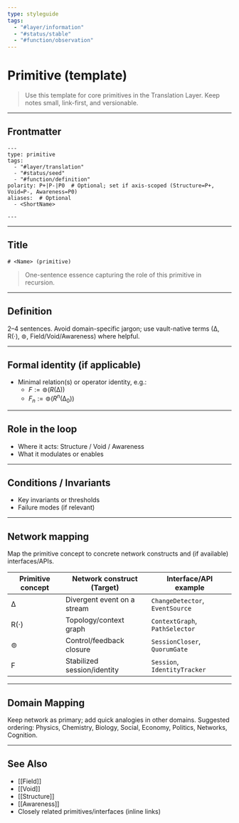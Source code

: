 ```yaml
---
type: styleguide
tags:
  - "#layer/information"
  - "#status/stable"
  - "#function/observation"
---
```


# Primitive (template)

> Use this template for core primitives in the Translation Layer. Keep notes small, link-first, and versionable.

---

## Frontmatter

```
---
type: primitive
tags:
  - "#layer/translation"
  - "#status/seed"
  - "#function/definition"
polarity: P+|P-|P0  # Optional; set if axis-scoped (Structure=P+, Void=P-, Awareness=P0)
aliases:  # Optional
  - <ShortName>

---
```

---

## Title

`# <Name> (primitive)`

> One-sentence essence capturing the role of this primitive in recursion.

---

## Definition

2–4 sentences. Avoid domain-specific jargon; use vault-native terms (∆, R(·), ⊚, Field/Void/Awareness) where helpful.

---

## Formal identity (if applicable)

- Minimal relation(s) or operator identity, e.g.:
  - $F := ⊚(R(∆))$
  - $F_n := ⊚(R^n(∆_0))$

---

## Role in the loop

- Where it acts: Structure / Void / Awareness
- What it modulates or enables

---

## Conditions / Invariants

- Key invariants or thresholds
- Failure modes (if relevant)

---

## Network mapping

Map the primitive concept to concrete network constructs and (if available) interfaces/APIs.

| Primitive concept | Network construct (Target) | Interface/API example |
|-------------------|----------------------------|-----------------------|
| ∆                 | Divergent event on a stream | `ChangeDetector`, `EventSource` |
| R(·)              | Topology/context graph      | `ContextGraph`, `PathSelector` |
| ⊚                 | Control/feedback closure    | `SessionCloser`, `QuorumGate` |
| F                 | Stabilized session/identity | `Session`, `IdentityTracker` |

---

## Domain Mapping

Keep network as primary; add quick analogies in other domains. Suggested ordering: Physics, Chemistry, Biology, Social, Economy, Politics, Networks, Cognition.

---

## See Also

- [[Field]]
- [[Void]]
- [[Structure]]
- [[Awareness]]
- Closely related primitives/interfaces (inline links)
